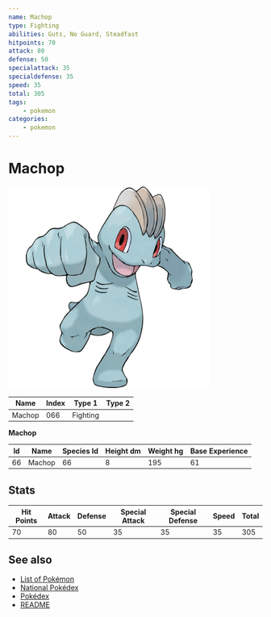 ```yaml
---
name: Machop
type: Fighting
abilities: Guts, No Guard, Steadfast
hitpoints: 70
attack: 80
defense: 50
specialattack: 35
specialdefense: 35
speed: 35
total: 305
tags:
    - pokemon
categories:
    - pokemon
---
```


# Machop


![Machop](images/066.png)

| **Name** | **Index** | **Type 1** | **Type 2** |
|----|----|----|----|
| Machop | 066 | Fighting  |  |

**Machop** 




| **Id** | **Name** | **Species Id** | **Height dm** | **Weight hg** | **Base Experience** |
|--------|----------|----------------|------------|------------|---------------------|
| 66 | Machop | 66 | 8 | 195 | 61 |



## Stats

| **Hit Points** | **Attack** | **Defense** | **Special Attack** | **Special Defense** | **Speed** | **Total** |
|----------------|------------|-------------|--------------------|---------------------|-----------|-----------|
| 70 | 80 | 50 | 35 | 35 | 35 | 305 |

## See also

- [List of Pokémon](../pokemon.md)
- [National Pokédex](../national_pokedex.md)
- [Pokédex](../pokedex.md)
- [README](../README.md)
